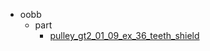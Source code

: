 * oobb
  * part
    * [pulley_gt2_01_09_ex_36_teeth_shield](oobb/part/pulley_gt2_01_09_ex_36_teeth_shield)
